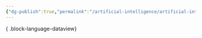 ```yaml
---
{"dg-publish":true,"permalink":"/artificial-intelligence/artificial-intelligence/"}
---
```




{ .block-language-dataview}
